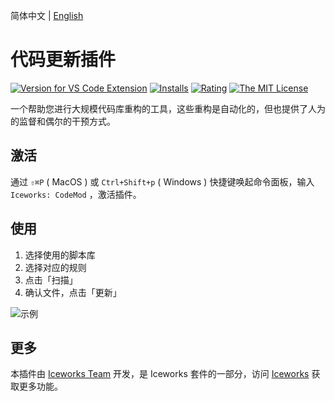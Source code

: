 简体中文 | [English](https://github.com/ice-lab/iceworks/blob/master/extensions/iceworks-codemod/README.md)

# 代码更新插件

[![Version for VS Code Extension](https://vsmarketplacebadge.apphb.com/version-short/iceworks-team.iceworks-codemod.svg?logo=visual-studio-code)](https://marketplace.visualstudio.com/items?itemName=iceworks-team.iceworks-codemod)
[![Installs](https://vsmarketplacebadge.apphb.com/installs-short/iceworks-team.iceworks-codemod.svg)](https://marketplace.visualstudio.com/items?itemName=iceworks-team.iceworks-codemod)
[![Rating](https://vsmarketplacebadge.apphb.com/rating-short/iceworks-team.iceworks-codemod.svg)](https://marketplace.visualstudio.com/items?itemName=iceworks-team.iceworks-codemod)
[![The MIT License](https://img.shields.io/badge/license-MIT-blue.svg)](http://opensource.org/licenses/MIT)

一个帮助您进行大规模代码库重构的工具，这些重构是自动化的，但也提供了人为的监督和偶尔的干预方式。

## 激活

通过 `⇧⌘P` ( MacOS ) 或 `Ctrl+Shift+p` ( Windows ) 快捷键唤起命令面板，输入 `Iceworks: CodeMod` ，激活插件。

## 使用

1. 选择使用的脚本库
2. 选择对应的规则
3. 点击「扫描」
4. 确认文件，点击「更新」

![示例](https://img.alicdn.com/imgextra/i3/O1CN01gVi5yT1VpYqHZS6Jg_!!6000000002702-2-tps-2880-1754.png)

## 更多

本插件由 [Iceworks Team](https://marketplace.visualstudio.com/publishers/iceworks-team) 开发，是 Iceworks 套件的一部分，访问 [Iceworks](https://marketplace.visualstudio.com/items?itemName=iceworks-team.iceworks) 获取更多功能。
